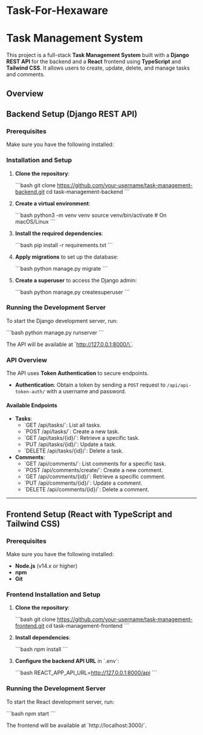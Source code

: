 # Task-For-Hexaware

# Task Management System

This project is a full-stack **Task Management System** built with a **Django REST API** for the backend and a **React** frontend using **TypeScript** and **Tailwind CSS**. It allows users to create, update, delete, and manage tasks and comments.

## Overview

## Backend Setup (Django REST API)

### Prerequisites

Make sure you have the following installed:

### Installation and Setup

1. **Clone the repository**:

   \`\`\`bash
   git clone https://github.com/your-username/task-management-backend.git
   cd task-management-backend
   \`\`\`

2. **Create a virtual environment**:

   \`\`\`bash
   python3 -m venv venv
   source venv/bin/activate # On macOS/Linux
   \`\`\`

3. **Install the required dependencies**:

   \`\`\`bash
   pip install -r requirements.txt
   \`\`\`

4. **Apply migrations** to set up the database:

   \`\`\`bash
   python manage.py migrate
   \`\`\`

5. **Create a superuser** to access the Django admin:

   \`\`\`bash
   python manage.py createsuperuser
   \`\`\`

### Running the Development Server

To start the Django development server, run:

\`\`\`bash
python manage.py runserver
\`\`\`

The API will be available at \`http://127.0.0.1:8000/\`.

### API Overview

The API uses **Token Authentication** to secure endpoints.

- **Authentication**: Obtain a token by sending a `POST` request to `/api/api-token-auth/` with a username and password.

#### Available Endpoints

- **Tasks**:
  - \`GET /api/tasks/\`: List all tasks.
  - \`POST /api/tasks/\`: Create a new task.
  - \`GET /api/tasks/{id}/\`: Retrieve a specific task.
  - \`PUT /api/tasks/{id}/\`: Update a task.
  - \`DELETE /api/tasks/{id}/\`: Delete a task.
- **Comments**:
  - \`GET /api/comments/\`: List comments for a specific task.
  - \`POST /api/comments/create/\`: Create a new comment.
  - \`GET /api/comments/{id}/\`: Retrieve a specific comment.
  - \`PUT /api/comments/{id}/\`: Update a comment.
  - \`DELETE /api/comments/{id}/\`: Delete a comment.

---

## Frontend Setup (React with TypeScript and Tailwind CSS)

### Prerequisites

Make sure you have the following installed:

- **Node.js** (v14.x or higher)
- **npm**
- **Git**

### Frontend Installation and Setup

1. **Clone the repository**:

   \`\`\`bash
   git clone https://github.com/your-username/task-management-frontend.git
   cd task-management-frontend
   \`\`\`

2. **Install dependencies**:

   \`\`\`bash
   npm install
   \`\`\`

3. **Configure the backend API URL** in \`.env\`:

   \`\`\`bash
   REACT_APP_API_URL=http://127.0.0.1:8000/api
   \`\`\`

### Running the Development Server

To start the React development server, run:

\`\`\`bash
npm start
\`\`\`

The frontend will be available at \`http://localhost:3000/\`.

